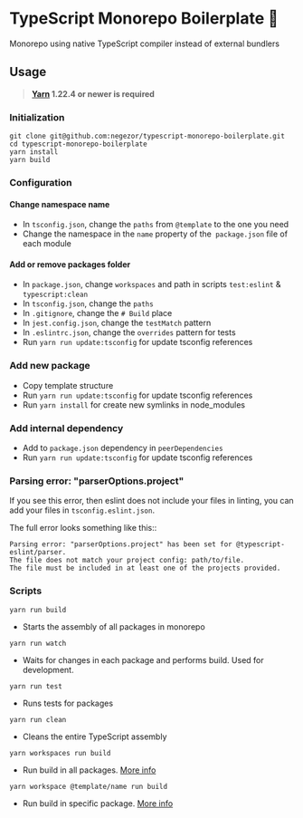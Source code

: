 # TypeScript Monorepo Boilerplate 🌟
Monorepo using native TypeScript compiler instead of external bundlers

## Usage
> **[Yarn](http://npm.im/yarn) 1.22.4 or newer is required**

### Initialization
```
git clone git@github.com:negezor/typescript-monorepo-boilerplate.git
cd typescript-monorepo-boilerplate
yarn install
yarn build
```

### Configuration
#### Change namespace name
- In `tsconfig.json`, change the `paths` from `@template` to the one you need
- Change the namespace in the `name` property of the` package.json` file of each module

#### Add or remove packages folder
- In `package.json`, change `workspaces` and path in scripts `test:eslint` & `typescript:clean`
- In `tsconfig.json`, change the `paths`
- In `.gitignore`, change the `# Build` place
- In `jest.config.json`, change the `testMatch` pattern
- In `.eslintrc.json`, change the `overrides` pattern for tests
- Run `yarn run update:tsconfig` for update tsconfig references

### Add new package
- Copy template structure
- Run `yarn run update:tsconfig` for update tsconfig references
- Run `yarn install` for create new symlinks in node_modules

### Add internal dependency
- Add to `package.json` dependency in `peerDependencies`
- Run `yarn run update:tsconfig` for update tsconfig references

### Parsing error: "parserOptions.project"
If you see this error, then eslint does not include your files in linting, you can add your files in `tsconfig.eslint.json`. 

The full error looks something like this:: 
```
Parsing error: "parserOptions.project" has been set for @typescript-eslint/parser.
The file does not match your project config: path/to/file.
The file must be included in at least one of the projects provided.
```

### Scripts

`yarn run build`
- Starts the assembly of all packages in monorepo

`yarn run watch`
- Waits for changes in each package and performs build. Used for development.

`yarn run test`
- Runs tests for packages

`yarn run clean`
- Cleans the entire TypeScript assembly

`yarn workspaces run build`
- Run build in all packages. [More info](https://classic.yarnpkg.com/en/docs/cli/workspaces/)

`yarn workspace @template/name run build`
- Run build in specific package. [More info](https://classic.yarnpkg.com/en/docs/cli/workspace/)
